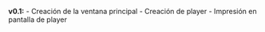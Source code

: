 
**v0.1:**
    - Creación de la ventana principal
    - Creación de player
    - Impresión en pantalla de player